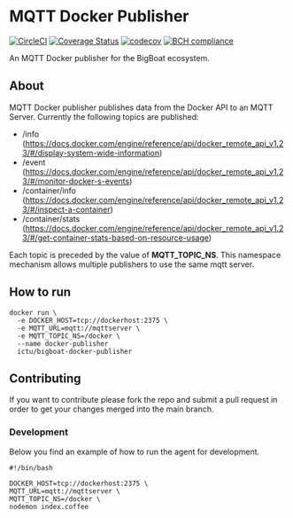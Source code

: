 # MQTT Docker Publisher
[![CircleCI](https://img.shields.io/circleci/project/github/ICTU/bigboat-docker-publisher.svg)](https://circleci.com/gh/ICTU/bigboat-docker-publisher)
[![Coverage Status](https://coveralls.io/repos/github/ICTU/bigboat-docker-publisher/badge.svg?branch=master)](https://coveralls.io/github/ICTU/bigboat-docker-publisher?branch=master)
[![codecov](https://codecov.io/gh/ICTU/bigboat-docker-publisher/branch/master/graph/badge.svg)](https://codecov.io/gh/ICTU/bigboat-docker-publisher)
[![BCH compliance](https://bettercodehub.com/edge/badge/ICTU/bigboat-docker-publisher)](https://bettercodehub.com/)


An MQTT Docker publisher for the BigBoat ecosystem.

## About

MQTT Docker publisher publishes data from the Docker API to an MQTT Server.
Currently the following topics are published:

 * /info
  (https://docs.docker.com/engine/reference/api/docker_remote_api_v1.23/#/display-system-wide-information)
 * /event
 (https://docs.docker.com/engine/reference/api/docker_remote_api_v1.23/#/monitor-docker-s-events)
 * /container/info (https://docs.docker.com/engine/reference/api/docker_remote_api_v1.23/#/inspect-a-container)
 * /container/stats (https://docs.docker.com/engine/reference/api/docker_remote_api_v1.23/#/get-container-stats-based-on-resource-usage)

 Each topic is preceded by the value of **MQTT_TOPIC_NS**. This namespace mechanism allows multiple publishers to use the same mqtt server.

## How to run

    docker run \
      -e DOCKER_HOST=tcp://dockerhost:2375 \
      -e MQTT_URL=mqtt://mqttserver \
      -e MQTT_TOPIC_NS=/docker \
      --name docker-publisher
      ictu/bigboat-docker-publisher

## Contributing

If you want to contribute please fork the repo and submit a pull request in
order to get your changes merged into the main branch.

### Development

Below you find an example of how to run the agent for development.

    #!/bin/bash

    DOCKER_HOST=tcp://dockerhost:2375 \
    MQTT_URL=mqtt://mqttserver \
    MQTT_TOPIC_NS=/docker \
    nodemon index.coffee
